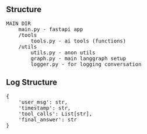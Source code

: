 ## Structure


<pre>
MAIN DIR
    main.py - fastapi app
    /tools
        tools.py - ai tools (functions)
    /utils
        utils.py - anon utils
        graph.py - main langgraph setup
        logger.py - for logging conversation
</pre>

## Log Structure
<pre>
{
    'user_msg': str,
    'timestamp': str,
    'tool_calls': List[str],
    'final_answer': str
}
</pre>